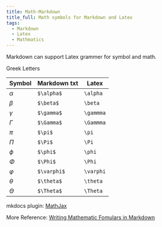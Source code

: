 ```yaml
---
title: Math-Markdown
title_full: Math symbols for Markdown and Latex
tags:
  - Markdown
  - Latex
  - Mathmatics
---
```


Markdown can support Latex grammer for symbol and math.

Greek Letters

| Symbol    | Markdown txt    | Latex         |
| --------- | --------------- | ------------- |
| $\alpha$  | ```$\alpha$```  | ```\alpha```  |
| $\beta$   | ```$\beta$```   | ```\beta```   |
| $\gamma$  | ```$\gamma$```  | ```\gammma``` |
| $\Gamma$  | ```$\Gamma$```  | ```\Gammma``` |
| $\pi$     | ```$\pi$```     | ```\pi```     |
| $\Pi$     | ```$\Pi$```     | ```\Pi```     |
| $\phi$    | ```$\phi$```    | ```\phi```    |
| $\Phi$    | ```$\Phi$```    | ```\Phi```    |
| $\varphi$ | ```$\varphi$``` | ```\varphi``` |
| $\theta$  | ```$\theta$```  | ```\theta```  |
| $\Theta$  | ```$\Theta$```  | ```\Theta```  |


mkdocs plugin:
[MathJax](https://squidfunk.github.io/mkdocs-material/reference/mathjax/)

More Reference:
[Writing Mathematic Fomulars in Markdown](https://csrgxtu.github.io/2015/03/20/Writing-Mathematic-Fomulars-in-Markdown/) 

